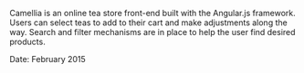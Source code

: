 Camellia is an online tea store front-end built with the Angular.js framework. 
Users can select teas to add to their cart and make adjustments along the way. 
Search and filter mechanisms are in place to help the user find desired products.


Date: February 2015
